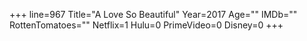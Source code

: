 +++
line=967
Title="A Love So Beautiful"
Year=2017
Age=""
IMDb=""
RottenTomatoes=""
Netflix=1
Hulu=0
PrimeVideo=0
Disney=0
+++


